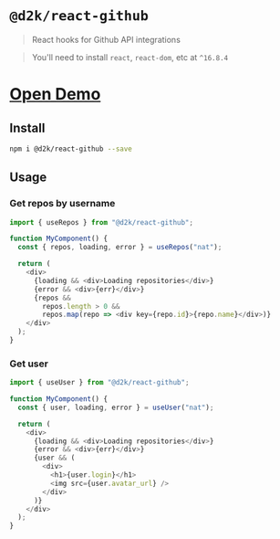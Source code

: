# `@d2k/react-github`

> React hooks for Github API integrations

> You'll need to install `react`, `react-dom`, etc at `^16.8.4`

# [Open Demo](https://d2k-react-github.netlify.com/)

## Install

```sh
npm i @d2k/react-github --save
```

## Usage

### Get repos by username

```js
import { useRepos } from "@d2k/react-github";

function MyComponent() {
  const { repos, loading, error } = useRepos("nat");

  return (
    <div>
      {loading && <div>Loading repositories</div>}
      {error && <div>{err}</div>}
      {repos &&
        repos.length > 0 &&
        repos.map(repo => <div key={repo.id}>{repo.name}</div>)}
    </div>
  );
}
```

### Get user

```js
import { useUser } from "@d2k/react-github";

function MyComponent() {
  const { user, loading, error } = useUser("nat");

  return (
    <div>
      {loading && <div>Loading repositories</div>}
      {error && <div>{err}</div>}
      {user && (
        <div>
          <h1>{user.login}</h1>
          <img src={user.avatar_url} />
        </div>
      )}
    </div>
  );
}
```
